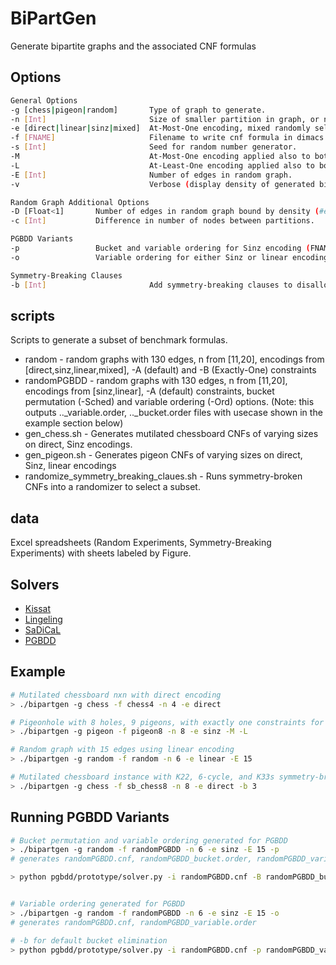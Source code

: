 # BiPartGen
Generate bipartite graphs and the associated CNF formulas

## Options
```bash
General Options
-g [chess|pigeon|random]       Type of graph to generate.
-n [Int]                       Size of smaller partition in graph, or nxn board for chess.
-e [direct|linear|sinz|mixed]  At-Most-One encoding, mixed randomly selects encoding for each node.
-f [FNAME]                     Filename to write cnf formula in dimacs format.
-s [Int]                       Seed for random number generator.
-M                             At-Most-One encoding applied also to both partitions.
-L                             At-Least-One encoding applied also to both partitions.
-E [Int]                       Number of edges in random graph.
-v                             Verbose (display density of generated bipartite graph).

Random Graph Additional Options
-D [Float<1]       Number of edges in random graph bound by density (#edges/#possible edges).
-c [Int]           Difference in number of nodes between partitions.

PGBDD Variants
-p                 Bucket and variable ordering for Sinz encoding (FNAME_bucket.order, FNAME_variable.order).
-o                 Variable ordering for either Sinz or linear encoding (FNAME_variable.order).

Symmetry-Breaking Clauses
-b [Int]                       Add symmetry-breaking clauses to disallow perfect matchings of up to this size.

```

## scripts
Scripts to generate a subset of benchmark formulas.
* random - random graphs with 130 edges, n from [11,20], encodings from [direct,sinz,linear,mixed], -A (default) and -B (Exactly-One) constraints
* randomPGBDD - random graphs with 130 edges, n from [11,20], encodings from [sinz,linear], -A (default) constraints, bucket permutation (-Sched) and variable ordering (-Ord) options. (Note: this outputs ..\_variable.order, ..\_bucket.order files with usecase shown in the example section below)
* gen\_chess.sh - Generates mutilated chessboard CNFs of varying sizes on direct, Sinz encodings.
* gen\_pigeon.sh - Generates pigeon CNFs of varying sizes on direct, Sinz, linear encodings
* randomize\_symmetry\_breaking\_claues.sh - Runs symmetry-broken CNFs into a randomizer to select a subset.

## data 
Excel spreadsheets (Random Experiments, Symmetry-Breaking Experiments) with sheets labeled by Figure.

## Solvers
* [Kissat](https://github.com/arminbiere/kissat)
* [Lingeling](https://github.com/arminbiere/lingeling)
* [SaDiCaL](http://fmv.jku.at/sadical)
* [PGBDD](https://github.com/rebryant/pgbdd)

## Example
```bash
# Mutilated chessboard nxn with direct encoding
> ./bipartgen -g chess -f chess4 -n 4 -e direct

# Pigeonhole with 8 holes, 9 pigeons, with exactly one constraints for each node using sinz
> ./bipartgen -g pigeon -f pigeon8 -n 8 -e sinz -M -L

# Random graph with 15 edges using linear encoding
> ./bipartgen -g random -f random -n 6 -e linear -E 15

# Mutilated chessboard instance with K22, 6-cycle, and K33s symmetry-breaking clauses added
> ./bipartgen -g chess -f sb_chess8 -n 8 -e direct -b 3

```
## Running PGBDD Variants
```bash
# Bucket permutation and variable ordering generated for PGBDD
> ./bipartgen -g random -f randomPGBDD -n 6 -e sinz -E 15 -p
# generates randomPGBDD.cnf, randomPGBDD_bucket.order, randomPGBDD_variable.order

> python pgbdd/prototype/solver.py -i randomPGBDD.cnf -B randomPGBDD_bucket.order -p randomPGBDD_variable.order


# Variable ordering generated for PGBDD
> ./bipartgen -g random -f randomPGBDD -n 6 -e sinz -E 15 -o
# generates randomPGBDD.cnf, randomPGBDD_variable.order

# -b for default bucket elimination 
> python pgbdd/prototype/solver.py -i randomPGBDD.cnf -p randomPGBDD_variable.order -b
```

